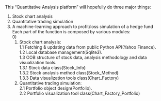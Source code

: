 This “Quantitative Analysis platform” will hopefully do three major things:  
1) Stock chart analysis  
2) Quantitative trading simulation  
3) A machine-learning approach to profit/loss simulation of a hedge fund  
    Each part of the function is composed by various modules:  
    0) 
    1) Stock chart analysis:  
     1.1 Fetching & updating data from public Python API(Yahoo Finance).  
     1.2 Local database management(Sqlite3).  
     1.3 OOB structure of stock data, analysis methodology and data visualization tools.    
        1.3.1 Stock data class(Stock_Info)  
        1.3.2 Stock analysis method class(Stock_Method)  
        1.3.3 Data visualization tools class(Chart_Factory)  
    2) Quantitative trading simulation:  
     2.1 Portfolio object design(Portfolio).  
     2.2 Portfolio visualization tool class(Chart_Factory_Portfolio)

